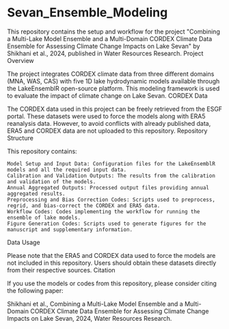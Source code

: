 # Sevan_Ensemble_Modeling
This repository contains the setup and workflow for the project "Combining a Multi-Lake Model Ensemble and a Multi-Domain CORDEX Climate Data Ensemble for Assessing Climate Change Impacts on Lake Sevan" by Shikhani et al., 2024, published in Water Resources Research.
Project Overview

The project integrates CORDEX climate data from three different domains (MNA, WAS, CAS) with five 1D lake hydrodynamic models available through the LakeEnsemblR open-source platform. This modeling framework is used to evaluate the impact of climate change on Lake Sevan.
CORDEX Data

The CORDEX data used in this project can be freely retrieved from the ESGF portal. These datasets were used to force the models along with ERA5 reanalysis data. However, to avoid conflicts with already published data, ERA5 and CORDEX data are not uploaded to this repository.
Repository Structure

This repository contains:

    Model Setup and Input Data: Configuration files for the LakeEnsemblR models and all the required input data.
    Calibration and Validation Outputs: The results from the calibration and validation of the models.
    Annual Aggregated Outputs: Processed output files providing annual aggregated results.
    Preprocessing and Bias Correction Codes: Scripts used to preprocess, regrid, and bias-correct the CORDEX and ERA5 data.
    Workflow Codes: Codes implementing the workflow for running the ensemble of lake models.
    Figure Generation Codes: Scripts used to generate figures for the manuscript and supplementary information.

Data Usage

Please note that the ERA5 and CORDEX data used to force the models are not included in this repository. Users should obtain these datasets directly from their respective sources.
Citation

If you use the models or codes from this repository, please consider citing the following paper:

Shikhani et al., Combining a Multi-Lake Model Ensemble and a Multi-Domain CORDEX Climate Data Ensemble for Assessing Climate Change Impacts on Lake Sevan, 2024, Water Resources Research.
